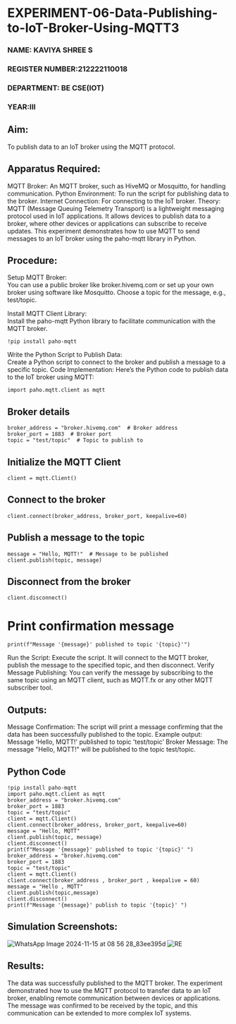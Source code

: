 # EXPERIMENT-06-Data-Publishing-to-IoT-Broker-Using-MQTT3
 
 ### NAME: KAVIYA SHREE S
 ### REGISTER NUMBER:212222110018
 ### DEPARTMENT: BE CSE(IOT)
 ### YEAR:III

 ## Aim:
To publish data to an IoT broker using the MQTT protocol.

 ## Apparatus Required:
MQTT Broker: An MQTT broker, such as HiveMQ or Mosquitto, for handling communication.
Python Environment: To run the script for publishing data to the broker.
Internet Connection: For connecting to the IoT broker.
Theory:
MQTT (Message Queuing Telemetry Transport) is a lightweight messaging protocol used in IoT applications. It allows devices to publish data to a broker, where other devices or applications can subscribe to receive updates. This experiment demonstrates how to use MQTT to send messages to an IoT broker using the paho-mqtt library in Python.

 ## Procedure:

Setup MQTT Broker:</BR>
You can use a public broker like broker.hivemq.com or set up your own broker using software like Mosquitto.
Choose a topic for the message, e.g., test/topic.

Install MQTT Client Library:</BR>
Install the paho-mqtt Python library to facilitate communication with the MQTT broker.
```
!pip install paho-mqtt
```

Write the Python Script to Publish Data:</BR>
Create a Python script to connect to the broker and publish a message to a specific topic.
Code Implementation: Here’s the Python code to publish data to the IoT broker using MQTT:
```
import paho.mqtt.client as mqtt
```

## Broker details
```
broker_address = "broker.hivemq.com"  # Broker address
broker_port = 1883  # Broker port
topic = "test/topic"  # Topic to publish to
```

## Initialize the MQTT Client
```
client = mqtt.Client()
```

## Connect to the broker
```
client.connect(broker_address, broker_port, keepalive=60)
```

## Publish a message to the topic
```
message = "Hello, MQTT!"  # Message to be published
client.publish(topic, message)
```

## Disconnect from the broker
```
client.disconnect()
```

# Print confirmation message
```
print(f"Message '{message}' published to topic '{topic}'")
```
Run the Script:
Execute the script. It will connect to the MQTT broker, publish the message to the specified topic, and then disconnect.
Verify Message Publishing:
You can verify the message by subscribing to the same topic using an MQTT client, such as MQTT.fx or any other MQTT subscriber tool.
 
## Outputs:
Message Confirmation: The script will print a message confirming that the data has been successfully published to the topic.
Example output:
Message 'Hello, MQTT!' published to topic 'test/topic'
Broker Message: The message "Hello, MQTT!" will be published to the topic test/topic.

## Python Code 
```
!pip install paho-mqtt
import paho.mqtt.client as mqtt
broker_address = "broker.hivemq.com"
broker_port = 1883
topic = "test/topic"
client = mqtt.Client()
client.connect(broker_address, broker_port, keepalive=60)
message = "Hello, MQTT"
client.publish(topic, message)
client.disconnect()
print(f"Message '{message}' published to topic '{topic}' ")
broker_address = "broker.hivemq.com"
broker_port = 1883
topic = "test/topic"
client = mqtt.Client()
client.connect(broker_address , broker_port , keepalive = 60)
message = "Hello , MQTT"
client.publish(topic,message)
client.disconnect()
print(f"Message '{message}' publish to topic '{topic}' ")
```
  
 ## Simulation Screenshots:

![WhatsApp Image 2024-11-15 at 08 56 28_83ee395d](https://github.com/user-attachments/assets/34e4e825-cf9b-48c7-b84f-062a1f239a99)
![RE](https://github.com/user-attachments/assets/0542aaa8-6cda-4294-848e-5821b61c7689)

 ## Results:
The data was successfully published to the MQTT broker. The experiment demonstrated how to use the MQTT protocol to transfer data to an IoT broker, enabling remote communication between devices or applications. The message was confirmed to be received by the topic, and this communication can be extended to more complex IoT systems.
